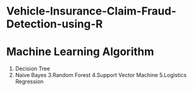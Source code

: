 ﻿# Vehicle-Insurance-Claim-Fraud-Detection-using-R
# Machine Learning Algorithm
 1. Decision Tree
 2. Naive Bayes
 3.Random Forest
 4.Support Vector Machine
 5.Logistics Regression

